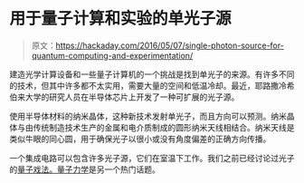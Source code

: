 # 用于量子计算和实验的单光子源

> 原文：<https://hackaday.com/2016/05/07/single-photon-source-for-quantum-computing-and-experimentation/>

建造光学计算设备和一些量子计算机的一个挑战是找到单光子的来源。有许多不同的技术，但其中许多都不太实用，需要大量的空间和低温冷却。最近，耶路撒冷希伯来大学的研究人员在半导体芯片上开发了一种可扩展的光子源。

使用半导体材料的纳米晶体，这种新技术发射单光子，而且方向可以预测。纳米晶体与由传统制造技术生产的金属和电介质制成的圆形纳米天线相结合。纳米天线是类似牛眼的同心圆，用于确保光子以很小或没有角度偏差的正确方向传播。

一个集成电路可以包含许多光子源，它们在室温下工作。我们之前已经讨论过光子的[量子戏法。](http://hackaday.com/2015/11/30/uses-for-quantum-entanglement-with-shanni-prutchi/)[量子力学](http://hackaday.com/2015/07/24/quantum-mechanics-in-your-processor-complementarity/)是另一个热门话题。